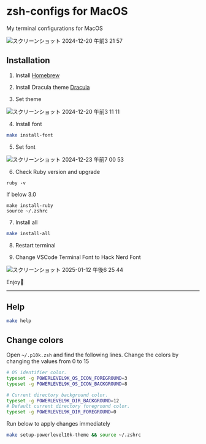 # zsh-configs for MacOS

My terminal configurations for MacOS

![スクリーンショット 2024-12-20 午前3 21 57](https://github.com/user-attachments/assets/5baaf1cf-6ce7-4928-979f-5a41f844eb93)

## Installation

1. Install [Homebrew](https://brew.sh/)

2. Install Dracula theme [Dracula](https://draculatheme.com/terminal)

3. Set theme

  ![スクリーンショット 2024-12-20 午前3 11 11](https://github.com/user-attachments/assets/f147598e-4472-40de-b719-00a62a13078a)

4. Install font

```bash
make install-font
```

5. Set font

  ![スクリーンショット 2024-12-23 午前7 00 53](https://github.com/user-attachments/assets/702ae15b-ab74-48e0-9b57-204608735713)

6. Check Ruby version and upgrade
```
ruby -v
```

If below 3.0
```
make install-ruby
source ~/.zshrc
```

7. Install all

```bash
make install-all
```

8. Restart terminal

9. Change VSCode Terminal Font to Hack Nerd Font

![スクリーンショット 2025-01-12 午後6 25 44](https://github.com/user-attachments/assets/50d8535c-4a22-43c9-9775-07ff7b40fabf)

Enjoy🎉

---

## Help

```bash
make help
```

## Change colors
Open `~/.p10k.zsh` and find the following lines. Change the colors by changing the values from 0 to 15
```bash
# OS identifier color.
typeset -g POWERLEVEL9K_OS_ICON_FOREGROUND=3
typeset -g POWERLEVEL9K_OS_ICON_BACKGROUND=8

# Current directory background color.
typeset -g POWERLEVEL9K_DIR_BACKGROUND=12
# Default current directory foreground color.
typeset -g POWERLEVEL9K_DIR_FOREGROUND=0
```

Run below to apply changes immediately
```bash
make setup-powerlevel10k-theme && source ~/.zshrc 
```
